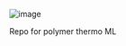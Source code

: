 ![image](https://github.com/user-attachments/assets/10d0170d-8f08-4130-af70-f84eecda168b)

Repo for polymer thermo ML
